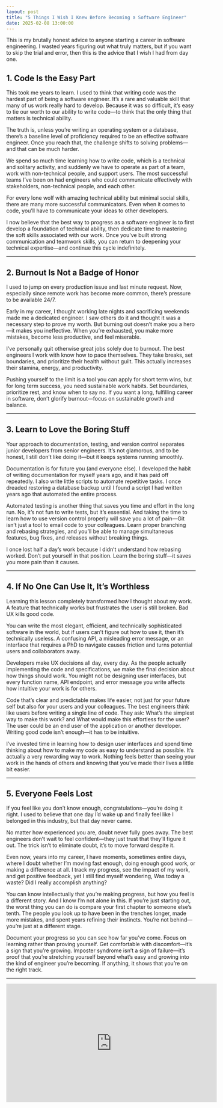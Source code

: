 ```yaml
---
layout: post
title: "5 Things I Wish I Knew Before Becoming a Software Engineer"
date: 2025-02-08 13:00:00
---
```


This is my brutally honest advice to anyone starting a career in software engineering. I wasted years figuring out what truly matters, but if you want to skip the trial and error, then this is the advice that I wish I had from day one.

## 1. Code Is the Easy Part

This took me years to learn. I used to think that writing code was the hardest part of being a software engineer. It’s a rare and valuable skill that many of us work really hard to develop. Because it was so difficult, it’s easy to tie our worth to our ability to write code—to think that the only thing that matters is technical ability.

The truth is, unless you’re writing an operating system or a database, there’s a baseline level of proficiency required to be an effective software engineer. Once you reach that, the challenge shifts to solving problems—and that can be much harder.

We spend so much time learning how to write code, which is a technical and solitary activity, and suddenly we have to operate as part of a team, work with non-technical people, and support users. The most successful teams I’ve been on had engineers who could communicate effectively with stakeholders, non-technical people, and each other.

For every lone wolf with amazing technical ability but minimal social skills, there are many more successful communicators. Even when it comes to code, you’ll have to communicate your ideas to other developers.

I now believe that the best way to progress as a software engineer is to first develop a foundation of technical ability, then dedicate time to mastering the soft skills associated with our work. Once you've built strong communication and teamwork skills, you can return to deepening your technical expertise—and continue this cycle indefinitely.

---

## 2. Burnout Is Not a Badge of Honor

I used to jump on every production issue and last minute request. Now, especially since remote work has become more common, there’s pressure to be available 24/7.

Early in my career, I thought working late nights and sacrificing weekends made me a dedicated engineer. I saw others do it and thought it was a necessary step to prove my worth. But burning out doesn’t make you a hero—it makes you ineffective. When you’re exhausted, you make more mistakes, become less productive, and feel miserable.

I’ve personally quit otherwise great jobs solely due to burnout. The best engineers I work with know how to pace themselves. They take breaks, set boundaries, and prioritize their health without guilt. This actually increases their stamina, energy, and productivity.

Pushing yourself to the limit is a tool you can apply for short term wins, but for long term success, you need sustainable work habits. Set boundaries, prioritize rest, and know when to say no. If you want a long, fulfilling career in software, don’t glorify burnout—focus on sustainable growth and balance.

---

## 3. Learn to Love the Boring Stuff

Your approach to documentation, testing, and version control separates junior developers from senior engineers. It’s not glamorous, and to be honest, I still don’t like doing it—but it keeps systems running smoothly.

Documentation is for future you (and everyone else). I developed the habit of writing documentation for myself years ago, and it has paid off repeatedly. I also write little scripts to automate repetitive tasks. I once dreaded restoring a database backup until I found a script I had written years ago that automated the entire process.

Automated testing is another thing that saves you time and effort in the long run. No, it’s not fun to write tests, but it’s essential. And taking the time to learn how to use version control properly will save you a lot of pain—Git isn’t just a tool to email code to your colleagues. Learn proper branching and rebasing strategies, and you’ll be able to manage simultaneous features, bug fixes, and releases without breaking things.

I once lost half a day’s work because I didn’t understand how rebasing worked. Don’t put yourself in that position. Learn the boring stuff—it saves you more pain than it causes.

---

## 4. If No One Can Use It, It’s Worthless

Learning this lesson completely transformed how I thought about my work. A feature that technically works but frustrates the user is still broken. Bad UX kills good code.

You can write the most elegant, efficient, and technically sophisticated software in the world, but if users can’t figure out how to use it, then it’s technically useless. A confusing API, a misleading error message, or an interface that requires a PhD to navigate causes friction and turns potential users and collaborators away.

Developers make UX decisions all day, every day. As the people actually implementing the code and specifications, we make the final decision about how things should work. You might not be designing user interfaces, but every function name, API endpoint, and error message you write affects how intuitive your work is for others.

Code that’s clear and predictable makes life easier, not just for your future self but also for your users and your colleagues. The best engineers think like users before writing a single line of code. They ask: What’s the simplest way to make this work? and What would make this effortless for the user? The user could be an end user of the application or another developer. Writing good code isn’t enough—it has to be intuitive.

I’ve invested time in learning how to design user interfaces and spend time thinking about how to make my code as easy to understand as possible. It’s actually a very rewarding way to work. Nothing feels better than seeing your work in the hands of others and knowing that you’ve made their lives a little bit easier.

---

## 5. Everyone Feels Lost

If you feel like you don’t know enough, congratulations—you’re doing it right. I used to believe that one day I’d wake up and finally feel like I belonged in this industry, but that day never came.

No matter how experienced you are, doubt never fully goes away. The best engineers don’t wait to feel confident—they just trust that they’ll figure it out. The trick isn’t to eliminate doubt, it’s to move forward despite it.

Even now, years into my career, I have moments, sometimes entire days, where I doubt whether I’m moving fast enough, doing enough good work, or making a difference at all. I track my progress, see the impact of my work, and get positive feedback, yet I still find myself wondering, Was today a waste? Did I really accomplish anything?

You can know intellectually that you’re making progress, but how you feel is a different story. And I know I’m not alone in this. If you’re just starting out, the worst thing you can do is compare your first chapter to someone else’s tenth. The people you look up to have been in the trenches longer, made more mistakes, and spent years refining their instincts. You’re not behind—you’re just at a different stage.

Document your progress so you can see how far you’ve come. Focus on learning rather than proving yourself. Get comfortable with discomfort—it’s a sign that you’re growing. Imposter syndrome isn’t a sign of failure—it’s proof that you’re stretching yourself beyond what’s easy and growing into the kind of engineer you’re becoming. If anything, it shows that you’re on the right track.

---

<iframe width="560" height="315" src="https://www.youtube.com/embed/Habr2cnVBvY" title="YouTube video player" frameborder="0" allow="accelerometer; autoplay; clipboard-write; encrypted-media; gyroscope; picture-in-picture; web-share" referrerpolicy="strict-origin-when-cross-origin" allowfullscreen></iframe>


